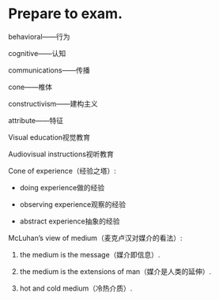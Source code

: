 # Prepare to exam.

behavioral——行为

cognitive——认知

communications——传播

cone——椎体

constructivism——建构主义

attribute——特征



Visual education视觉教育

Audiovisual instructions视听教育



Cone of experience（经验之塔）:

* doing experience做的经验

* observing experience观察的经验

* abstract experience抽象的经验



McLuhan’s view of medium（麦克卢汉对媒介的看法）:

1. the medium is the message（媒介即信息）.

2. the medium is the extensions of man（媒介是人类的延伸）.

3. hot and cold medium（冷热介质）.
